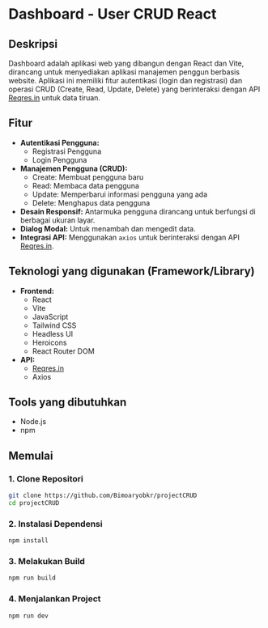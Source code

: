 # Dashboard - User CRUD React

## Deskripsi

Dashboard adalah aplikasi web yang dibangun dengan React dan Vite, dirancang untuk menyediakan aplikasi manajemen penggun berbasis website. Aplikasi ini memiliki fitur autentikasi (login dan registrasi) dan operasi CRUD (Create, Read, Update, Delete) yang berinteraksi dengan API [Reqres.in](https://reqres.in/) untuk data tiruan.

## Fitur

-   **Autentikasi Pengguna:**
    -   Registrasi Pengguna
    -   Login Pengguna
-   **Manajemen Pengguna (CRUD):**
    -   Create: Membuat pengguna baru
    -   Read: Membaca data pengguna
    -   Update: Memperbarui informasi pengguna yang ada
    -   Delete: Menghapus data pengguna
-   **Desain Responsif:** Antarmuka pengguna dirancang untuk berfungsi di berbagai ukuran layar.
-   **Dialog Modal:** Untuk menambah dan mengedit data.
-   **Integrasi API:** Menggunakan `axios` untuk berinteraksi dengan API [Reqres.in](https://reqres.in/).

## Teknologi yang digunakan (Framework/Library)

-   **Frontend:**
    -   React
    -   Vite
    -   JavaScript
    -   Tailwind CSS
    -   Headless UI
    -   Heroicons
    -   React Router DOM
-   **API:**
    -   [Reqres.in](https://reqres.in/)
    -   Axios

## Tools yang dibutuhkan

-   Node.js
-   npm

## Memulai

### 1. Clone Repositori

```bash
git clone https://github.com/Bimoaryobkr/projectCRUD
cd projectCRUD
```

### 2. Instalasi Dependensi

```bash
npm install
```

### 3. Melakukan Build

```bash
npm run build
```

### 4. Menjalankan Project

```bash
npm run dev
```
